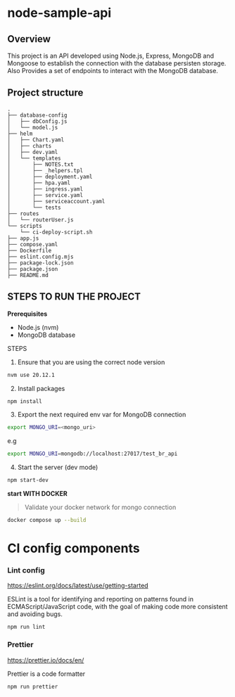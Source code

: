 # node-sample-api

## Overview

This project is an API developed using Node.js, Express, MongoDB and Mongoose to establish the connection with the database persisten storage.
Also Provides a set of endpoints to interact with the MongoDB database.

## Project structure

```
.
├── database-config
│   ├── dbConfig.js
│   └── model.js
├── helm
│   ├── Chart.yaml
│   ├── charts
│   ├── dev.yaml
│   └── templates
│       ├── NOTES.txt
│       ├── _helpers.tpl
│       ├── deployment.yaml
│       ├── hpa.yaml
│       ├── ingress.yaml
│       ├── service.yaml
│       ├── serviceaccount.yaml
│       └── tests
├── routes
│   └── routerUser.js
└── scripts
    └── ci-deploy-script.sh
├── app.js
├── compose.yaml
├── Dockerfile
├── eslint.config.mjs
├── package-lock.json
├── package.json
├── README.md
```


## STEPS TO RUN THE PROJECT

**Prerequisites**

- Node.js (nvm)
- MongoDB database

STEPS

1. Ensure that you are using the correct node version
```bash
nvm use 20.12.1
```

2. Install packages
```bash
npm install
```

3. Export the next required env var for MongoDB connection
```bash
export MONGO_URI=<mongo_uri>
```

e.g
```bash
export MONGO_URI=mongodb://localhost:27017/test_br_api
```

4. Start the server (dev mode)
```bash
npm start-dev
```

**start WITH DOCKER**

> Validate your docker network for mongo connection

```bash
docker compose up --build
```

# CI config components

### Lint config
https://eslint.org/docs/latest/use/getting-started

ESLint is a tool for identifying and reporting on patterns found in ECMAScript/JavaScript code, with the goal of making code more consistent and avoiding bugs.

```
npm run lint
```

### Prettier

https://prettier.io/docs/en/

Prettier is a code formatter

```
npm run prettier
```